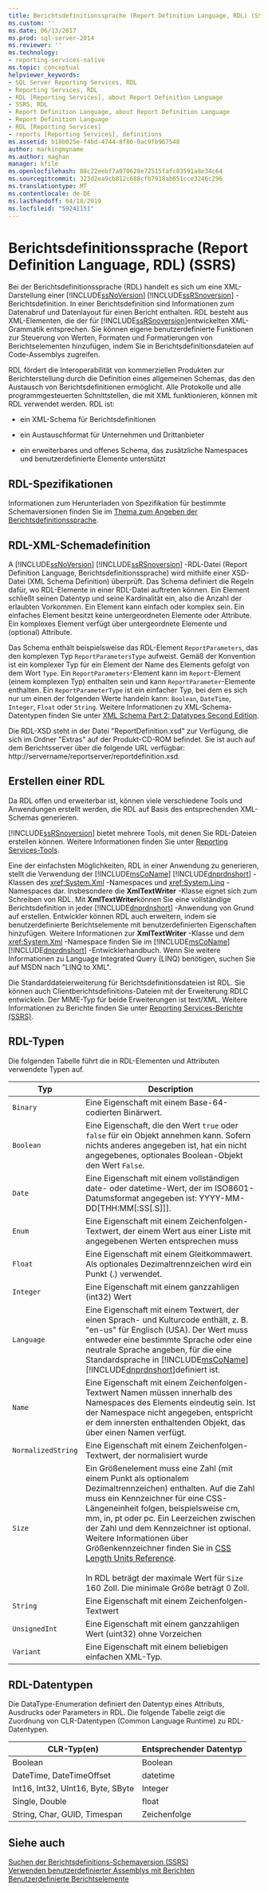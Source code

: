 ```yaml
---
title: Berichtsdefinitionssprache (Report Definition Language, RDL) (SSRS) | Microsoft-Dokumentation
ms.custom: ''
ms.date: 06/13/2017
ms.prod: sql-server-2014
ms.reviewer: ''
ms.technology:
- reporting-services-native
ms.topic: conceptual
helpviewer_keywords:
- SQL Server Reporting Services, RDL
- Reporting Services, RDL
- RDL [Reporting Services], about Report Definition Language
- SSRS, RDL
- Report Definition Language, about Report Definition Language
- Report Definition Language
- RDL [Reporting Services]
- reports [Reporting Services], definitions
ms.assetid: b18b025e-f4bd-4744-8f86-0ac9fb967548
author: markingmyname
ms.author: maghan
manager: kfile
ms.openlocfilehash: 88c22eebf7a070628e72515fafc83591a8e34c64
ms.sourcegitcommit: 323d2ea9cb812c688cfb7918ab651cce3246c296
ms.translationtype: MT
ms.contentlocale: de-DE
ms.lasthandoff: 04/18/2019
ms.locfileid: "59241151"
---
```

# <a name="report-definition-language-ssrs"></a>Berichtsdefinitionssprache (Report Definition Language, RDL) (SSRS)
  Bei der Berichtsdefinitionssprache (RDL) handelt es sich um eine XML-Darstellung einer [!INCLUDE[ssNoVersion](../../includes/ssnoversion-md.md)] [!INCLUDE[ssRSnoversion](../../includes/ssrsnoversion-md.md)] -Berichtsdefinition. In einer Berichtsdefinition sind Informationen zum Datenabruf und Datenlayout für einen Bericht enthalten. RDL besteht aus XML-Elementen, die der für [!INCLUDE[ssRSnoversion](../../includes/ssrsnoversion-md.md)]entwickelten XML-Grammatik entsprechen. Sie können eigene benutzerdefinierte Funktionen zur Steuerung von Werten, Formaten und Formatierungen von Berichtselementen hinzufügen, indem Sie in Berichtsdefinitionsdateien auf Code-Assemblys zugreifen.  
  
 RDL fördert die Interoperabilität von kommerziellen Produkten zur Berichterstellung durch die Definition eines allgemeinen Schemas, das den Austausch von Berichtsdefinitionen ermöglicht. Alle Protokolle und alle programmgesteuerten Schnittstellen, die mit XML funktionieren, können mit RDL verwendet werden. RDL ist:  
  
-   ein XML-Schema für Berichtsdefinitionen  
  
-   ein Austauschformat für Unternehmen und Drittanbieter  
  
-   ein erweiterbares und offenes Schema, das zusätzliche Namespaces und benutzerdefinierte Elemente unterstützt  
  
##  <a name="bkmk_RDL_Specifications"></a> RDL-Spezifikationen  
 Informationen zum Herunterladen von Spezifikation für bestimmte Schemaversionen finden Sie im [Thema zum Angeben der Berichtsdefinitionssprache](https://go.microsoft.com/fwlink/?linkid=116865).  
  
##  <a name="bkmk_RDL_XML_Schema_Definition"></a> RDL-XML-Schemadefinition  
 A [!INCLUDE[ssNoVersion](../../includes/ssnoversion-md.md)] [!INCLUDE[ssRSnoversion](../../includes/ssrsnoversion-md.md)] -RDL-Datei (Report Definition Language, Berichtsdefinitionssprache) wird mithilfe einer XSD-Datei (XML Schema Definition) überprüft. Das Schema definiert die Regeln dafür, wo RDL-Elemente in einer RDL-Datei auftreten können. Ein Element schließt seinen Datentyp und seine Kardinalität ein, also die Anzahl der erlaubten Vorkommen. Ein Element kann einfach oder komplex sein. Ein einfaches Element besitzt keine untergeordneten Elemente oder Attribute. Ein komplexes Element verfügt über untergeordnete Elemente und (optional) Attribute.  
  
 Das Schema enthält beispielsweise das RDL-Element `ReportParameters`, das den komplexen Typ `ReportParametersType` aufweist. Gemäß der Konvention ist ein komplexer Typ für ein Element der Name des Elements gefolgt von dem Wort `Type`. Ein `ReportParameters`-Element kann im `Report`-Element (einem komplexen Typ) enthalten sein und kann `ReportParameter`-Elemente enthalten. Ein `ReportParameterType` ist ein einfacher Typ, bei dem es sich nur um einen der folgenden Werte handeln kann: `Boolean`, `DateTime`, `Integer`, `Float` oder `String`. Weitere Informationen zu XML-Schema-Datentypen finden Sie unter [XML Schema Part 2: Datatypes Second Edition](https://go.microsoft.com/fwlink/?linkid=4871).  
  
 Die RDL-XSD steht in der Datei "ReportDefinition.xsd" zur Verfügung, die sich im Ordner "Extras" auf der Produkt-CD-ROM befindet. Sie ist auch auf dem Berichtsserver über die folgende URL verfügbar: http://servername/reportserver/reportdefinition.xsd.  
  
##  <a name="bkmk_Creating_RDL"></a> Erstellen einer RDL  
 Da RDL offen und erweiterbar ist, können viele verschiedene Tools und Anwendungen erstellt werden, die RDL auf Basis des entsprechenden XML-Schemas generieren.  
  
 [!INCLUDE[ssRSnoversion](../../includes/ssrsnoversion-md.md)] bietet mehrere Tools, mit denen Sie RDL-Dateien erstellen können. Weitere Informationen finden Sie unter [Reporting Services-Tools](../tools/reporting-services-tools.md).  
  
 Eine der einfachsten Möglichkeiten, RDL in einer Anwendung zu generieren, stellt die Verwendung der [!INCLUDE[msCoName](../../includes/msconame-md.md)] [!INCLUDE[dnprdnshort](../../includes/dnprdnshort-md.md)] -Klassen des <xref:System.Xml> -Namespaces und <xref:System.Linq> -Namespaces dar. Insbesondere die **XmlTextWriter** -Klasse eignet sich zum Schreiben von RDL. Mit **XmlTextWriter**können Sie eine vollständige Berichtsdefinition in jeder [!INCLUDE[dnprdnshort](../../includes/dnprdnshort-md.md)] -Anwendung von Grund auf erstellen. Entwickler können RDL auch erweitern, indem sie benutzerdefinierte Berichtselemente mit benutzerdefinierten Eigenschaften hinzufügen. Weitere Informationen zur **XmlTextWriter** -Klasse und dem <xref:System.Xml> -Namespace finden Sie im [!INCLUDE[msCoName](../../includes/msconame-md.md)] [!INCLUDE[dnprdnshort](../../includes/dnprdnshort-md.md)] -Entwicklerhandbuch. Wenn Sie weitere Informationen zu Language Integrated Query (LINQ) benötigen, suchen Sie auf MSDN nach "LINQ to XML".  
  
 Die Standarddateierweiterung für Berichtsdefinitionsdateien ist RDL. Sie können auch Clientberichtsdefinitions-Dateien mit der Erweiterung RDLC entwickeln. Der MIME-Typ für beide Erweiterungen ist text/XML. Weitere Informationen zu Berichte finden Sie unter [Reporting Services-Berichte &#40;SSRS&#41;](reporting-services-reports-ssrs.md).  
  
##  <a name="bkmk_RDL_Types"></a> RDL-Typen  
 Die folgenden Tabelle führt die in RDL-Elementen und Attributen verwendete Typen auf.  
  
|Typ|Description|  
|----------|-----------------|  
|`Binary`|Eine Eigenschaft mit einem Base-64-codierten Binärwert.|  
|`Boolean`|Eine Eigenschaft, die den Wert `true` oder `false` für ein Objekt annehmen kann. Sofern nichts anderes angegeben ist, hat ein nicht angegebenes, optionales Boolean-Objekt den Wert `False`.|  
|`Date`|Eine Eigenschaft mit einem vollständigen date- oder datetime-Wert, der im ISO8601-Datumsformat angegeben ist: YYYY-MM-DD[THH:MM[:SS[.S]]].|  
|`Enum`|Eine Eigenschaft mit einem Zeichenfolgen-Textwert, der einem Wert aus einer Liste mit angegebenen Werten entsprechen muss|  
|`Float`|Eine Eigenschaft mit einem Gleitkommawert. Als optionales Dezimaltrennzeichen wird ein Punkt (.) verwendet.|  
|`Integer`|Eine Eigenschaft mit einem ganzzahligen (int32) Wert|  
|`Language`|Eine Eigenschaft mit einem Textwert, der einen Sprach- und Kulturcode enthält, z. B. "en-us" für Englisch (USA). Der Wert muss entweder eine bestimmte Sprache oder eine neutrale Sprache angeben, für die eine Standardsprache in [!INCLUDE[msCoName](../../includes/msconame-md.md)] [!INCLUDE[dnprdnshort](../../includes/dnprdnshort-md.md)]definiert ist.|  
|`Name`|Eine Eigenschaft mit einem Zeichenfolgen-Textwert Namen müssen innerhalb des Namespaces des Elements eindeutig sein. Ist der Namespace nicht angegeben, entspricht er dem innersten enthaltenden Objekt, das über einen Namen verfügt.|  
|`NormalizedString`|Eine Eigenschaft mit einem Zeichenfolgen-Textwert, der normalisiert wurde|  
|`Size`|Ein Größenelement muss eine Zahl (mit einem Punkt als optionalem Dezimaltrennzeichen) enthalten. Auf die Zahl muss ein Kennzeichner für eine CSS-Längeneinheit folgen, beispielsweise cm, mm, in, pt oder pc. Ein Leerzeichen zwischen der Zahl und dem Kennzeichner ist optional. Weitere Informationen über Größenkennzeichner finden Sie in [CSS Length Units Reference](https://www.w3schools.com/CSSref/css_units.asp).<br /><br /> In RDL beträgt der maximale Wert für `Size` 160 Zoll. Die minimale Größe beträgt 0 Zoll.|  
|`String`|Eine Eigenschaft mit einem Zeichenfolgen-Textwert|  
|`UnsignedInt`|Eine Eigenschaft mit einem ganzzahligen Wert (uint32) ohne Vorzeichen|  
|`Variant`|Eine Eigenschaft mit einem beliebigen einfachen XML-Typ.|  
  
##  <a name="bkmk_RDL_Data_Types"></a> RDL-Datentypen  
 Die DataType-Enumeration definiert den Datentyp eines Attributs, Ausdrucks oder Parameters in RDL. Die folgende Tabelle zeigt die Zuordnung von CLR-Datentypen (Common Language Runtime) zu RDL-Datentypen.  
  
|**CLR-Typ(en)**|**Entsprechender Datentyp**|  
|-----------------------|---------------------------------|  
|Boolean|Boolean|  
|DateTime, DateTimeOffset|datetime|  
|Int16, Int32, UInt16, Byte, SByte|Integer|  
|Single, Double|float|  
|String, Char, GUID, Timespan|Zeichenfolge|  
  
## <a name="see-also"></a>Siehe auch  
 [Suchen der Berichtsdefinitions-Schemaversion &#40;SSRS&#41;](find-the-report-definition-schema-version-ssrs.md)   
 [Verwenden benutzerdefinierter Assemblys mit Berichten](../custom-assemblies/using-custom-assemblies-with-reports.md)   
 [Benutzerdefinierte Berichtselemente](../custom-report-items/custom-report-items.md)  
  
  
